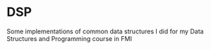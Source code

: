 # DSP
Some implementations of common data structures I did for my Data Structures and Programming course in FMI
